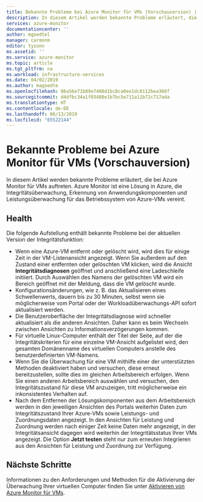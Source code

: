 ```yaml
---
title: Bekannte Probleme bei Azure Monitor für VMs (Vorschauversion) | Microsoft-Dokumentation
description: In diesem Artikel werden bekannte Probleme erläutert, die bei Azure Monitor für VMs auftreten. Azure Monitor ist eine Lösung in Azure, die Integritätsüberwachung, Erkennung von Anwendungsabhängigkeiten und Leistungsüberwachung für das Betriebssystem von Azure-VMs vereint.
services: azure-monitor
documentationcenter: ''
author: mgoedtel
manager: carmonm
editor: tysonn
ms.assetid: ''
ms.service: azure-monitor
ms.topic: article
ms.tgt_pltfrm: na
ms.workload: infrastructure-services
ms.date: 04/02/2019
ms.author: magoedte
ms.openlocfilehash: 86a56e71b89e7408d1bc8ca0ee1dc8112bea368f
ms.sourcegitcommit: d4dfbc34a1f03488e1b7bc5e711a11b72c717ada
ms.translationtype: HT
ms.contentlocale: de-DE
ms.lasthandoff: 06/13/2019
ms.locfileid: "65522144"
---
```

# <a name="known-issues-with-azure-monitor-for-vms-preview"></a>Bekannte Probleme bei Azure Monitor für VMs (Vorschauversion)

In diesem Artikel werden bekannte Probleme erläutert, die bei Azure Monitor für VMs auftreten. Azure Monitor ist eine Lösung in Azure, die Integritätsüberwachung, Erkennung von Anwendungskomponenten und Leistungsüberwachung für das Betriebssystem von Azure-VMs vereint. 

## <a name="health"></a>Health 
Die folgende Aufstellung enthält bekannte Probleme bei der aktuellen Version der Integritätsfunktion:

- Wenn eine Azure-VM entfernt oder gelöscht wird, wird dies für einige Zeit in der VM-Listenansicht angezeigt. Wenn Sie außerdem auf den Zustand einer entfernten oder gelöschten VM klicken, wird die Ansicht **Integritätsdiagnosen** geöffnet und anschließend eine Ladeschleife initiiert. Durch Auswählen des Namens der gelöschten VM wird ein Bereich geöffnet mit der Meldung, dass die VM gelöscht wurde.
- Konfigurationsänderungen, wie z. B. das Aktualisieren eines Schwellenwerts, dauern bis zu 30 Minuten, selbst wenn sie möglicherweise vom Portal oder der Workloadüberwachungs-API sofort aktualisiert werden. 
- Die Benutzeroberfläche der Integritätsdiagnose wird schneller aktualisiert als die anderen Ansichten. Daher kann es beim Wechseln zwischen Ansichten zu Informationsverzögerungen kommen. 
- Für virtuelle Linux-Computer enthält der Titel der Seite, auf der die Integritätskriterien für eine einzelne VM-Ansicht aufgelistet wird, den gesamten Domänenname des virtuellen Computers anstelle des benutzerdefinierten VM-Namens. 
- Wenn Sie die Überwachung für eine VM mithilfe einer der unterstützten Methoden deaktiviert haben und versuchen, diese erneut bereitzustellen, sollte dies im gleichen Arbeitsbereich erfolgen. Wenn Sie einen anderen Arbeitsbereich auswählen und versuchen, den Integritätszustand für diese VM anzuzeigen, tritt möglicherweise ein inkonsistentes Verhalten auf.
- Nach dem Entfernen der Lösungskomponenten aus dem Arbeitsbereich werden in den jeweiligen Ansichten des Portals weiterhin Daten zum Integritätszustand Ihrer Azure-VMs sowie Leistungs- und Zuordnungsdaten angezeigt. In den Ansichten für Leistung und Zuordnung werden nach einiger Zeit keine Daten mehr angezeigt, in der Integritätsansicht dagegen wird weiterhin der Integritätsstatus Ihrer VMs angezeigt. Die Option **Jetzt testen** steht nur zum erneuten Integrieren aus den Ansichten für Leistung und Zuordnung zur Verfügung.

## <a name="next-steps"></a>Nächste Schritte
Informationen zu den Anforderungen und Methoden für die Aktivierung der Überwachung Ihrer virtuellen Computer finden Sie unter [Aktivieren von Azure Monitor für VMs](vminsights-enable-overview.md).
